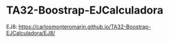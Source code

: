 # TA32-Boostrap-EJCalculadora

EJ8: https://carlosmonteromarin.github.io/TA32-Boostrap-EJCalculadora/EJ8/
